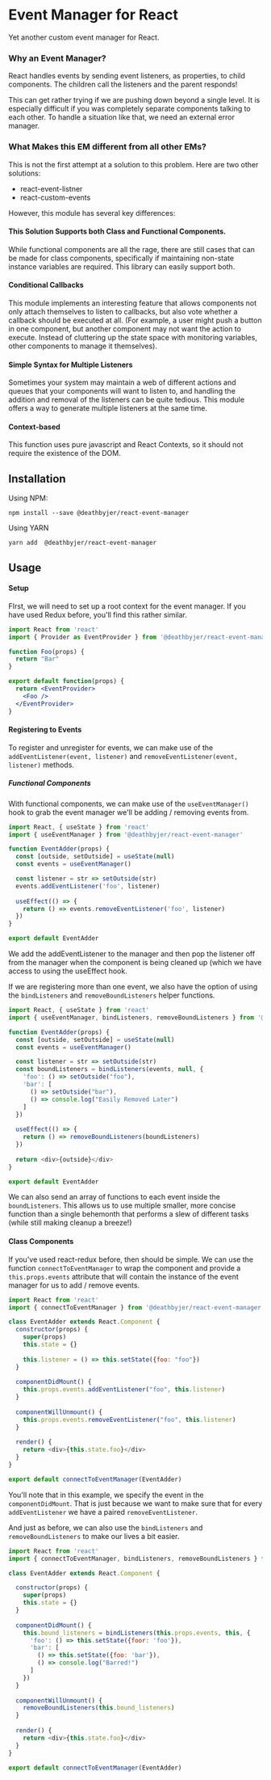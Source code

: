 Event Manager for React
=======================

Yet another custom event manager for React.

### Why an Event Manager?
React handles events by sending event listeners, as properties, to child components. The children call the listeners and the parent responds!

This can get rather trying if we are pushing down beyond a single level. It is especially difficult if you was completely separate components talking to each other. To handle a situation like that, we need an external error manager.

### What Makes this EM different from all other EMs?
This is not the first attempt at a solution to this problem. Here are two other solutions:
 - react-event-listner
 - react-custom-events 

However, this module has several key differences:

#### This Solution Supports both Class and Functional Components.
While functional components are all the rage, there are still cases that can be made for class components, specifically if maintaining non-state instance variables are required. This library can easily support both.

#### Conditional Callbacks
This module implements an interesting feature that allows components not only attach themselves to listen to callbacks, but also vote whether a callback should be executed at all. (For example, a user might push a button in one component, but another component may not want the action to execute. Instead of cluttering up the state space with monitoring variables, other components to manage it themselves).

#### Simple Syntax for Multiple Listeners
Sometimes your system may maintain a web of different actions and queues that your components will want to listen to, and handling the addition and removal of the listeners can be quite tedious. This module offers a way to generate multiple listeners at the same time.

#### Context-based
This function uses pure javascript and React Contexts, so it should not require the existence of the DOM.

Installation
------------

Using NPM:
```
npm install --save @deathbyjer/react-event-manager
```

Using YARN
```
yarn add  @deathbyjer/react-event-manager
```

Usage
-----


#### Setup
FIrst, we will need to set up a root context for the event manager. If you have used Redux before, you'll find this rather similar.


```jsx
import React from 'react'
import { Provider as EventProvider } from '@deathbyjer/react-event-manager'

function Foo(props) {
  return "Bar"
}

export default function(props) {
  return <EventProvider>
    <Foo />
  </EventProvider>
}
```

#### Registering to Events

To register and unregister for events, we can make use of the `addEventListener(event, listener)` and `removeEventListener(event, listener)` methods. 

##### Functional Components
With functional components, we can make use of the `useEventManager()` hook to grab the event manager we'll be adding / removing events from.

```javascript
import React, { useState } from 'react'
import { useEventManager } from '@deathbyjer/react-event-manager'

function EventAdder(props) {
  const [outside, setOutside] = useState(null)
  const events = useEventManager()

  const listener = str => setOutside(str)
  events.addEventListener('foo', listener)
  
  useEffect(() => {
    return () => events.removeEventListener('foo', listener)
  })
}

export default EventAdder
```

We add the addEventListener to the manager and then pop the listener off from the manager when the component is being cleaned up (which we have access to using the useEffect hook.

If we are registering more than one event, we also have the option of using the `bindListeners` and `removeBoundListeners` helper functions.

```javascript
import React, { useState } from 'react'
import { useEventManager, bindListeners, removeBoundListeners } from '@deathbyjer/react-event-manager'

function EventAdder(props) {
  const [outside, setOutside] = useState(null)
  const events = useEventManager()

  const listener = str => setOutside(str)
  const boundListeners = bindListeners(events, null, {
    'foo': () => setOutside("foo"),
    'bar': [
      () => setOutside("bar"),
      () => console.log("Easily Removed Later")
    ]
  })
  
  useEffect(() => {
    return () => removeBoundListeners(boundListeners)
  })
  
  return <div>{outside}</div>
}

export default EventAdder
```

We can also send an array of functions to each event inside the `boundListeners`. This allows us to use multiple smaller, more concise function than a single behemonth that performs a slew of different tasks (while still making cleanup a breeze!)

#### Class Components
If you've used react-redux before, then should be simple. We can use the function `connectToEventManager` to wrap the component and provide a `this.props.events` attribute that will contain the instance of the event manager for us to add / remove events.

```javascript
import React from 'react'
import { connectToEventManager } from '@deathbyjer/react-event-manager'

class EventAdder extends React.Component {
  constructor(props) {
    super(props)
    this.state = {}
    
    this.listener = () => this.setState({foo: "foo"})
  }
  
  componentDidMount() {
    this.props.events.addEventListener("foo", this.listener)
  }
  
  componentWillUnmount() {
    this.props.events.removeEventListener("foo", this.listener)
  }
  
  render() {
    return <div>{this.state.foo}</div>
  }
}

export default connectToEventManager(EventAdder)
```

You'll note that in this example, we specify the event in the `componentDidMount`. That is just because we want to make sure that for every `addEventListener` we have a paired `removeEventListener`. 

And just as before, we can also use the `bindListeners` and `removeBoundListeners` to make our lives a bit easier.



```javascript
import React from 'react'
import { connectToEventManager, bindListeners, removeBoundListeners } from '@deathbyjer/react-event-manager'

class EventAdder extends React.Component {

  constructor(props) {
    super(props)
    this.state = {}
  }
  
  componentDidMount() {
    this.bound_listeners = bindListeners(this.props.events, this, {
      'foo': () => this.setState({foor: 'foo'}),
      'bar': [
        () => this.setState({foo: 'bar'}),
        () => console.log("Barred!")
      ]
    })
  }
  
  componentWillUnmount() {
    removeBoundListeners(this.bound_listeners)
  }
  
  render() {
    return <div>{this.state.foo}</div>
  }
}

export default connectToEventManager(EventAdder)
```
